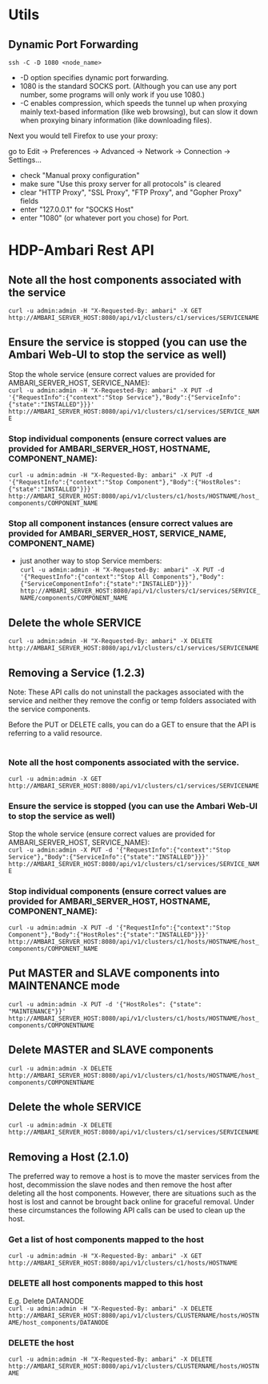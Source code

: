 # Utils

## Dynamic Port Forwarding


`ssh -C -D 1080 <node_name>`
 - -D option specifies dynamic port forwarding. 
 - 1080 is the standard SOCKS port. (Although you can use any port number, some programs will only work if you use 1080.)
 - -C enables compression, which speeds the tunnel up when proxying mainly text-based information (like web browsing), but can slow it down when proxying binary information (like downloading files).

Next you would tell Firefox to use your proxy:

go to Edit -> Preferences -> Advanced -> Network -> Connection -> Settings...

- check "Manual proxy configuration"
- make sure "Use this proxy server for all protocols" is cleared
- clear "HTTP Proxy", "SSL Proxy", "FTP Proxy", and "Gopher Proxy" fields
- enter "127.0.0.1" for "SOCKS Host"
- enter "1080" (or whatever port you chose) for Port.

# HDP-Ambari Rest API

## Note all the host components associated with the service
`curl -u admin:admin -H "X-Requested-By: ambari" -X GET  http://AMBARI_SERVER_HOST:8080/api/v1/clusters/c1/services/SERVICENAME`

## Ensure the service is stopped (you can use the Ambari Web-UI to stop the service as well)

Stop the whole service (ensure correct values are provided for AMBARI_SERVER_HOST, SERVICE_NAME):<br>
`curl -u admin:admin -H "X-Requested-By: ambari" -X PUT -d '{"RequestInfo":{"context":"Stop Service"},"Body":{"ServiceInfo":{"state":"INSTALLED"}}}' http://AMBARI_SERVER_HOST:8080/api/v1/clusters/c1/services/SERVICE_NAME`

### Stop individual components (ensure correct values are provided for AMBARI_SERVER_HOST, HOSTNAME, COMPONENT_NAME): 
`curl -u admin:admin -H "X-Requested-By: ambari" -X PUT -d '{"RequestInfo":{"context":"Stop Component"},"Body":{"HostRoles":{"state":"INSTALLED"}}}' http://AMBARI_SERVER_HOST:8080/api/v1/clusters/c1/hosts/HOSTNAME/host_components/COMPONENT_NAME`

### Stop all component instances (ensure correct values are provided for AMBARI_SERVER_HOST, SERVICE_NAME, COMPONENT_NAME) <br>
- just another way to stop Service members:<br>
`curl -u admin:admin -H "X-Requested-By: ambari" -X PUT -d '{"RequestInfo":{"context":"Stop All Components"},"Body":{"ServiceComponentInfo":{"state":"INSTALLED"}}}' http://AMBARI_SERVER_HOST:8080/api/v1/clusters/c1/services/SERVICE_NAME/components/COMPONENT_NAME`

## Delete the whole SERVICE
`curl -u admin:admin -H "X-Requested-By: ambari" -X DELETE  http://AMBARI_SERVER_HOST:8080/api/v1/clusters/c1/services/SERVICENAME`

## Removing a Service (1.2.3)

Note: These API calls do not uninstall the packages associated with the service and neither they remove the config or temp folders associated with the service components. <br>

Before the PUT or DELETE calls, you can do a GET to ensure that the API is referring to a valid resource.<br><br>

###  Note all the host components associated with the service.
`curl -u admin:admin -X GET  http://AMBARI_SERVER_HOST:8080/api/v1/clusters/c1/services/SERVICENAME`

### Ensure the service is stopped (you can use the Ambari Web-UI to stop the service as well)
Stop the whole service (ensure correct values are provided for AMBARI_SERVER_HOST, SERVICE_NAME):<br>
`curl -u admin:admin -X PUT -d '{"RequestInfo":{"context":"Stop Service"},"Body":{"ServiceInfo":{"state":"INSTALLED"}}}' http://AMBARI_SERVER_HOST:8080/api/v1/clusters/c1/services/SERVICE_NAME`

### Stop individual components (ensure correct values are provided for AMBARI_SERVER_HOST, HOSTNAME, COMPONENT_NAME): 
`curl -u admin:admin -X PUT -d '{"RequestInfo":{"context":"Stop Component"},"Body":{"HostRoles":{"state":"INSTALLED"}}}' http://AMBARI_SERVER_HOST:8080/api/v1/clusters/c1/hosts/HOSTNAME/host_components/COMPONENT_NAME`

## Put MASTER and SLAVE components into MAINTENANCE mode
`curl -u admin:admin -X PUT -d '{"HostRoles": {"state": "MAINTENANCE"}}' http://AMBARI_SERVER_HOST:8080/api/v1/clusters/c1/hosts/HOSTNAME/host_components/COMPONENTNAME`

## Delete MASTER and SLAVE components
`curl -u admin:admin -X DELETE  http://AMBARI_SERVER_HOST:8080/api/v1/clusters/c1/hosts/HOSTNAME/host_components/COMPONENTNAME`

## Delete the whole SERVICE
`curl -u admin:admin -X DELETE  http://AMBARI_SERVER_HOST:8080/api/v1/clusters/c1/services/SERVICENAME`

## Removing a Host (2.1.0)
The preferred way to remove a host is to move the master services from the host, decommission the slave nodes and then remove the host after deleting all the host components. However, there are situations such as the host is lost and cannot be brought back online for graceful removal. Under these circumstances the following API calls can be used to clean up the host. <br>

### Get a list of host components mapped to the host
`curl -u admin:admin -H "X-Requested-By: ambari" -X GET  http://AMBARI_SERVER_HOST:8080/api/v1/clusters/c1/hosts/HOSTNAME`

### DELETE all host components mapped to this host
E.g. Delete DATANODE<br>
`curl -u admin:admin -H "X-Requested-By: ambari" -X DELETE http://AMBARI_SERVER_HOST:8080/api/v1/clusters/CLUSTERNAME/hosts/HOSTNAME/host_components/DATANODE`

### DELETE the host
`curl -u admin:admin -H "X-Requested-By: ambari" -X DELETE http://AMBARI_SERVER_HOST:8080/api/v1/clusters/CLUSTERNAME/hosts/HOSTNAME`
